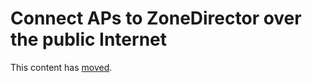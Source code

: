 # Connect APs to ZoneDirector over the public Internet

This content has [moved](https://ms264556.net/ruckus/ZD1200OpenPfsensePorts).